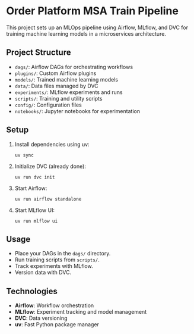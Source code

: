 # Order Platform MSA Train Pipeline

This project sets up an MLOps pipeline using Airflow, MLflow, and DVC for training machine learning models in a microservices architecture.

## Project Structure

- `dags/`: Airflow DAGs for orchestrating workflows
- `plugins/`: Custom Airflow plugins
- `models/`: Trained machine learning models
- `data/`: Data files managed by DVC
- `experiments/`: MLflow experiments and runs
- `scripts/`: Training and utility scripts
- `config/`: Configuration files
- `notebooks/`: Jupyter notebooks for experimentation

## Setup

1. Install dependencies using uv:
   ```
   uv sync
   ```

2. Initialize DVC (already done):
   ```
   uv run dvc init
   ```

3. Start Airflow:
   ```
   uv run airflow standalone
   ```

4. Start MLflow UI:
   ```
   uv run mlflow ui
   ```

## Usage

- Place your DAGs in the `dags/` directory.
- Run training scripts from `scripts/`.
- Track experiments with MLflow.
- Version data with DVC.

## Technologies

- **Airflow**: Workflow orchestration
- **MLflow**: Experiment tracking and model management
- **DVC**: Data versioning
- **uv**: Fast Python package manager
